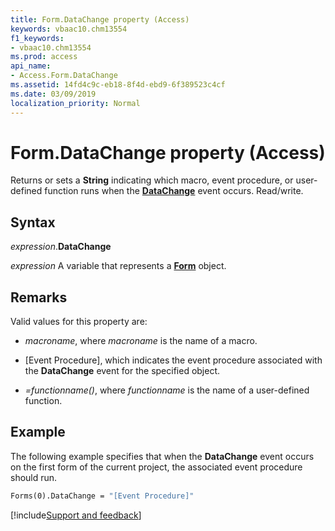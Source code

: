 ```yaml
---
title: Form.DataChange property (Access)
keywords: vbaac10.chm13554
f1_keywords:
- vbaac10.chm13554
ms.prod: access
api_name:
- Access.Form.DataChange
ms.assetid: 14fd4c9c-eb18-8f4d-ebd9-6f389523c4cf
ms.date: 03/09/2019
localization_priority: Normal
---
```



# Form.DataChange property (Access)

Returns or sets a **String** indicating which macro, event procedure, or user-defined function runs when the **[DataChange](Access.Form.DataChange(even).md)** event occurs. Read/write.


## Syntax

_expression_.**DataChange**

_expression_ A variable that represents a **[Form](Access.Form.md)** object.


## Remarks

Valid values for this property are:

- _macroname_, where _macroname_ is the name of a macro.

- [Event Procedure], which indicates the event procedure associated with the **DataChange** event for the specified object.

- _=functionname()_, where _functionname_ is the name of a user-defined function.


## Example

The following example specifies that when the **DataChange** event occurs on the first form of the current project, the associated event procedure should run.


```vb
Forms(0).DataChange = "[Event Procedure]" 

```




[!include[Support and feedback](~/includes/feedback-boilerplate.md)]